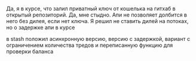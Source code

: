 Да, я в курсе, что залил приватный ключ от кошелька на гитхаб в открытый репозиторий.
Да, мне стыдно.
Апи не позволяет долбится в него без дилея, если нет ключа. Я решил не ставить дилей на потоках, но о задержке апи в курсе

в stash положил асинхронную версию, версию с задержкой, вариант с ограничением количества тредов и переписанную функцию для проверки баланса
